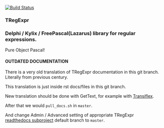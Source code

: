 [![Build Status](https://travis-ci.org/masterandrey/TRegExpr.png)](https://travis-ci.org/masterandrey/TRegExpr)
### TRegExpr

### Delphi / Kylix / FreePascal(Lazarus) library for regular expressions.

Pure Object Pascal!

#### OUTDATED DOCUMENTATION

There is a very old translation of TRegExpr documentation in this git branch.
Literally from previous century.

This translation is just inside rst docs/files in this git branch.

New translation should be done with GetText, for example with 
[Transiflex](https://www.transifex.com/masterAndrey/tregexpr/dashboard/).

After that we would `pull_docs.sh` in `master`.

And change Admin / Advanced setting of appropriate TRegExpr 
[readthedocs subproject](https://readthedocs.org/dashboard/)
default branch to `master`.
